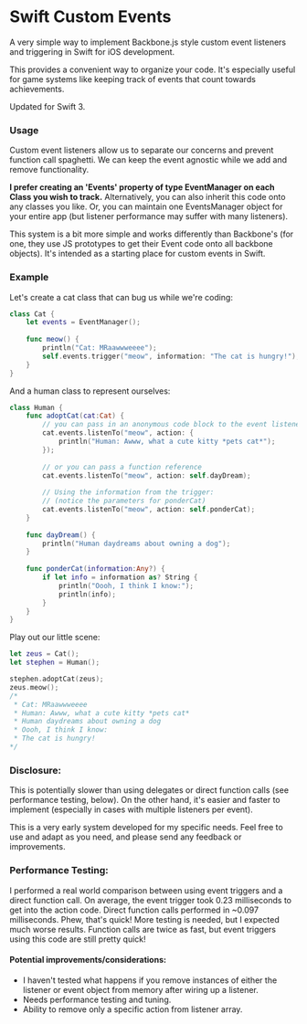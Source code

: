 Swift Custom Events
===================

A very simple way to implement Backbone.js style custom event listeners and triggering in Swift for iOS development.

This provides a convenient way to organize your code.  It's especially useful for game systems like keeping track of events that count towards achievements.

Updated for Swift 3.

### Usage

Custom event listeners allow us to separate our concerns and prevent function call spaghetti.  We can keep the event agnostic while we add and remove functionality.

**I prefer creating an 'Events' property of type EventManager on each Class you wish to track.**  Alternatively, you can also inherit this code onto any classes you like.  Or, you can maintain one EventsManager object for your entire app (but listener performance may suffer with many listeners).

This system is a bit more simple and works differently than Backbone's (for one, they use JS prototypes to get their Event code onto all backbone objects).  It's intended as a starting place for custom events in Swift.

### Example

Let's create a cat class that can bug us while we're coding:

```swift
class Cat {
    let events = EventManager();
    
    func meow() {
        println("Cat: MRaawwweeee");
        self.events.trigger("meow", information: "The cat is hungry!");
    }
}
```

And a human class to represent ourselves:

```swift
class Human {
    func adoptCat(cat:Cat) {
        // you can pass in an anonymous code block to the event listener
        cat.events.listenTo("meow", action: {
            println("Human: Awww, what a cute kitty *pets cat*");
        });
        
        // or you can pass a function reference
        cat.events.listenTo("meow", action: self.dayDream);
        
        // Using the information from the trigger:
        // (notice the parameters for ponderCat)
        cat.events.listenTo("meow", action: self.ponderCat);
    }
    
    func dayDream() {
        println("Human daydreams about owning a dog");
    }
    
    func ponderCat(information:Any?) {
        if let info = information as? String {
            println("Oooh, I think I know:");
            println(info);
        }
    }
}
```

Play out our little scene:

```swift
let zeus = Cat();
let stephen = Human();

stephen.adoptCat(zeus);
zeus.meow();
/*
 * Cat: MRaawwweeee
 * Human: Awww, what a cute kitty *pets cat*
 * Human daydreams about owning a dog
 * Oooh, I think I know:
 * The cat is hungry!
*/
```

### Disclosure:

This is potentially slower than using delegates or direct function calls (see performance testing, below).  On the other hand, it's easier and faster to implement (especially in cases with multiple listeners per event).

This is a very early system developed for my specific needs.  Feel free to use and adapt as you need, and please send any feedback or improvements.

### Performance Testing:

I performed a real world comparison between using event triggers and a direct function call.  On average, the event trigger took 0.23 milliseconds to get into the action code.  Direct function calls performed in ~0.097 milliseconds.  Phew, that's quick!  More testing is needed, but I expected much worse results.  Function calls are twice as fast, but event triggers using this code are still pretty quick!  

#### Potential improvements/considerations:
- I haven't tested what happens if you remove instances of either the listener or event object from memory after wiring up a listener.
- Needs performance testing and tuning.
- Ability to remove only a specific action from listener array.
